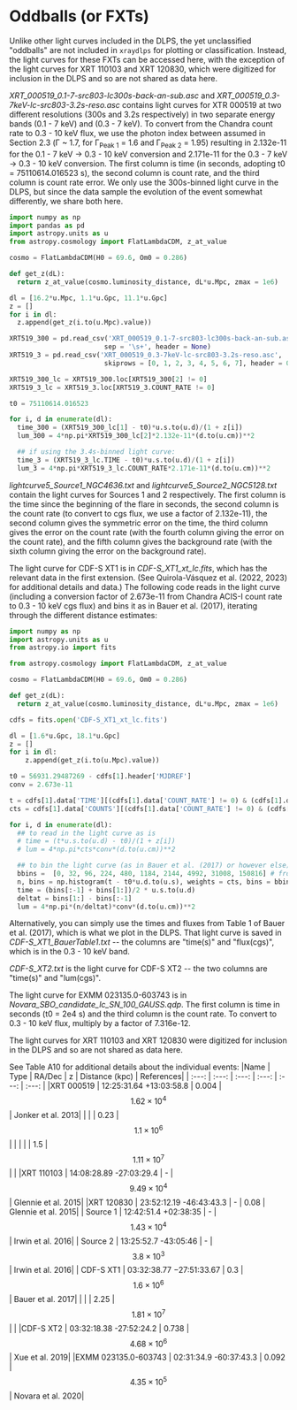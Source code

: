 # Oddballs (or FXTs)

Unlike other light curves included in the DLPS, the yet unclassified "oddballs" are not included in `xraydlps` for plotting or classification. Instead, the light curves for these FXTs can be accessed here, with the exception of the light curves for XRT 110103 and XRT 120830, which were digitized for inclusion in the DLPS and so are not shared as data here.

*XRT_000519_0.1-7-src803-lc300s-back-an-sub.asc* and *XRT_000519_0.3-7keV-lc-src803-3.2s-reso.asc* contains light curves for XTR 000519 at two different resolutions (300s and 3.2s respectively) in two separate energy bands (0.1 - 7 keV) and (0.3 - 7 keV). To convert from the Chandra count rate to 0.3 - 10 keV flux, we use the photon index between assumed in Section 2.3 (Γ \~ 1.7, for Γ<sub>Peak 1</sub> = 1.6 and Γ<sub>Peak 2</sub> = 1.95) resulting in 2.132e-11 for the 0.1 - 7 keV -> 0.3 - 10 keV conversion and 2.171e-11 for the 0.3 - 7 keV -> 0.3 - 10 keV conversion. The first column is time (in seconds, adopting t0 = 75110614.016523 s), the second column is count rate, and the third column is count rate error. We only use the 300s-binned light curve in the DLPS, but since the data sample the evolution of the event somewhat differently, we share both here.

```python
import numpy as np
import pandas as pd
import astropy.units as u
from astropy.cosmology import FlatLambdaCDM, z_at_value

cosmo = FlatLambdaCDM(H0 = 69.6, Om0 = 0.286)

def get_z(dL):
  return z_at_value(cosmo.luminosity_distance, dL*u.Mpc, zmax = 1e6)

dl = [16.2*u.Mpc, 1.1*u.Gpc, 11.1*u.Gpc]
z = []
for i in dl:
  z.append(get_z(i.to(u.Mpc).value))

XRT519_300 = pd.read_csv('XRT_000519_0.1-7-src803-lc300s-back-an-sub.asc',
                        sep = '\s+', header = None)
XRT519_3 = pd.read_csv('XRT_000519_0.3-7keV-lc-src803-3.2s-reso.asc',
                        skiprows = [0, 1, 2, 3, 4, 5, 6, 7], header = 0, sep = '\s+')

XRT519_300_lc = XRT519_300.loc[XRT519_300[2] != 0]
XRT519_3_lc = XRT519_3.loc[XRT519_3.COUNT_RATE != 0]

t0 = 75110614.016523

for i, d in enumerate(dl):
  time_300 = (XRT519_300_lc[1] - t0)*u.s.to(u.d)/(1 + z[i])
  lum_300 = 4*np.pi*XRT519_300_lc[2]*2.132e-11*(d.to(u.cm))**2

  ## if using the 3.4s-binned light curve:
  time_3 = (XRT519_3_lc.TIME - t0)*u.s.to(u.d)/(1 + z[i])
  lum_3 = 4*np.pi*XRT519_3_lc.COUNT_RATE*2.171e-11*(d.to(u.cm))**2
```

*lightcurve5_Source1_NGC4636.txt* and *lightcurve5_Source2_NGC5128.txt* contain the light curves for Sources 1 and 2 respectively. The first column is the time since the beginning of the flare in seconds, the second column is the count rate (to convert to cgs flux, we use a factor of 2.132e-11), the second column gives the symmetric error on the time, the third column gives the error on the count rate (with the fourth column giving the error on the count rate), and the fifth column gives the background rate (with the sixth column giving the error on the background rate).

The light curve for CDF-S XT1 is in *CDF-S_XT1_xt_lc.fits*, which has the relevant data in the first extension. (See Quirola-Vásquez et al. (2022, 2023) for additional details and data.) The following code reads in the light curve (including a conversion factor of 2.673e-11 from Chandra ACIS-I count rate to 0.3 - 10 keV cgs flux) and bins it as in Bauer et al. (2017), iterating through the different distance estimates:

```python
import numpy as np
import astropy.units as u
from astropy.io import fits

from astropy.cosmology import FlatLambdaCDM, z_at_value

cosmo = FlatLambdaCDM(H0 = 69.6, Om0 = 0.286)

def get_z(dL):
  return z_at_value(cosmo.luminosity_distance, dL*u.Mpc, zmax = 1e6)

cdfs = fits.open('CDF-S_XT1_xt_lc.fits')

dl = [1.6*u.Gpc, 18.1*u.Gpc]
z = []
for i in dl:
    z.append(get_z(i.to(u.Mpc).value))

t0 = 56931.29487269 - cdfs[1].header['MJDREF']
conv = 2.673e-11

t = cdfs[1].data['TIME'][(cdfs[1].data['COUNT_RATE'] != 0) & (cdfs[1].data['TIME'] > t0)]
cts = cdfs[1].data['COUNTS'][(cdfs[1].data['COUNT_RATE'] != 0) & (cdfs[1].data['TIME'] > t0)]

for i, d in enumerate(dl):
  ## to read in the light curve as is
  # time = (t*u.s.to(u.d) - t0)/(1 + z[i])
  # lum = 4*np.pi*cts*conv*(d.to(u.cm))**2

  ## to bin the light curve (as in Bauer et al. (2017) or however else):
  bbins =  [0, 32, 96, 224, 480, 1184, 2144, 4992, 31008, 150816] # from Table 1 of Bauer et al.
  n, bins = np.histogram(t - t0*u.d.to(u.s), weights = cts, bins = bbins)
  time = (bins[:-1] + bins[1:])/2 * u.s.to(u.d)
  deltat = bins[1:] - bins[:-1]
  lum = 4*np.pi*(n/deltat)*conv*(d.to(u.cm))**2
```
Alternatively, you can simply use the times and fluxes from Table 1 of Bauer et al. (2017), which is what we plot in the DLPS. That light curve is saved in *CDF-S_XT1_BauerTable1.txt* -- the columns are "time(s)" and "flux(cgs)", which is in the 0.3 - 10 keV band.

*CDF-S_XT2.txt* is the light curve for CDF-S XT2 -- the two columns are "time(s)" and "lum(cgs)".

The light curve for EXMM 023135.0-603743 is in *Novara_SBO_candidate_lc_SN_100_GAUSS.qdp*. The first column is time in seconds (t0 = 2e4 s) and the third column is the count rate. To convert to 0.3 - 10 keV flux, multiply by a factor of 7.316e-12.


The light curves for XRT 110103 and XRT 120830 were digitized for inclusion in the DLPS and so are not shared as data here.

See Table A10 for additional details about the individual events:
|Name | Type | RA/Dec | z | Distance (kpc) | References|
| :---: | :---: | :---: | :---: | :---: | :---: |
|XRT 000519 | 12:25:31.64 +13:03:58.8 | 0.004 | $$1.62 \times 10^4$$ | Jonker et al. 2013|
| | | 0.23 | $$1.1 \times 10^6$$| | 
| | | 1.5 | $$1.11 \times 10^7$$| |
|XRT 110103 | 14:08:28.89 -27:03:29.4 | - | $$9.49 \times 10^4$$ | Glennie et al. 2015|
|XRT 120830 | 23:52:12.19 -46:43:43.3 | - | 0.08 | Glennie et al. 2015|
| Source 1 | 12:42:51.4 +02:38:35 | - | $$1.43 \times 10^4$$ | Irwin et al. 2016|
| Source 2 | 13:25:52.7 -43:05:46 | - | $$3.8 \times 10^3$$ | Irwin et al. 2016|
| CDF-S XT1 | 03:32:38.77 −27:51:33.67 | 0.3 | $$1.6 \times 10^6$$ | Bauer et al. 2017|
| | | 2.25 | $$1.81 \times 10^7$$ | |
|CDF-S XT2 | 03:32:18.38 -27:52:24.2 | 0.738 | $$4.68 \times 10^6$$ | Xue et al. 2019|
|EXMM 023135.0-603743 | 02:31:34.9 -60:37:43.3 | 0.092 | $$4.35 \times 10^5$$ | Novara et al. 2020|
